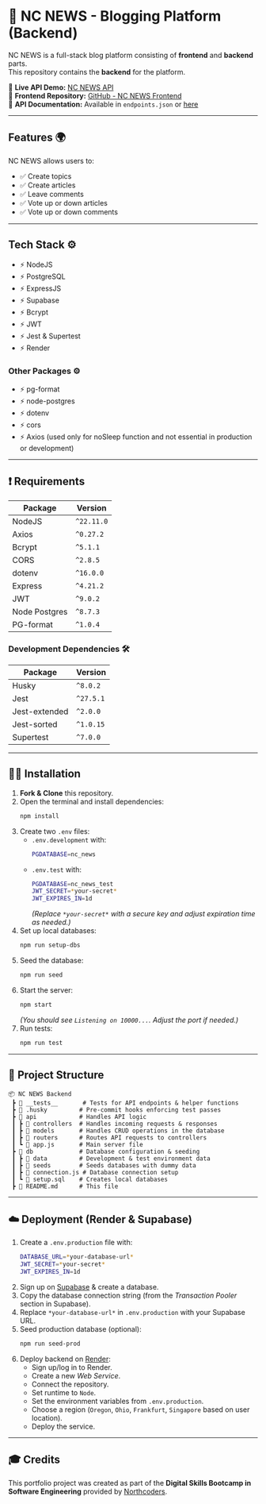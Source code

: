 # 📝 NC NEWS - Blogging Platform (Backend)

NC NEWS is a full-stack blog platform consisting of **frontend** and **backend** parts.  
This repository contains the **backend** for the platform.

🔗 **Live API Demo:** [NC NEWS API](https://nc-news-yuce.onrender.com/api)  
🔗 **Frontend Repository:** [GitHub - NC NEWS Frontend](https://github.com/max-kly/fe-nc-news)  
🔗 **API Documentation:** Available in `endpoints.json` or [here](https://nc-news-yuce.onrender.com/api)  

---

## Features 🌍
NC NEWS allows users to:
- ✅ Create topics
- ✅ Create articles
- ✅ Leave comments
- ✅ Vote up or down articles
- ✅ Vote up or down comments

---

## Tech Stack ⚙️
- ⚡ NodeJS
- ⚡ PostgreSQL
- ⚡ ExpressJS
- ⚡ Supabase
- ⚡ Bcrypt
- ⚡ JWT
- ⚡ Jest & Supertest
- ⚡ Render

### Other Packages ⚙️
- ⚡ pg-format
- ⚡ node-postgres
- ⚡ dotenv
- ⚡ cors
- ⚡ Axios (used only for noSleep function and not essential in production or development)

---

## ❗ Requirements
| Package         | Version   |
|----------------|-----------|
| NodeJS         | `^22.11.0` |
| Axios          | `^0.27.2` |
| Bcrypt         | `^5.1.1` |
| CORS           | `^2.8.5` |
| dotenv         | `^16.0.0` |
| Express        | `^4.21.2` |
| JWT            | `^9.0.2` |
| Node Postgres  | `^8.7.3` |
| PG-format      | `^1.0.4` |

### Development Dependencies 🛠️
| Package        | Version   |
|---------------|-----------|
| Husky         | `^8.0.2` |
| Jest          | `^27.5.1` |
| Jest-extended | `^2.0.0` |
| Jest-sorted   | `^1.0.15` |
| Supertest     | `^7.0.0` |

---

## 👨‍💻 Installation

1. **Fork & Clone** this repository.
2. Open the terminal and install dependencies:
   ```sh
   npm install
   ```
3. Create two `.env` files:
   - `.env.development` with:
     ```sh
     PGDATABASE=nc_news
     ```
   - `.env.test` with:
     ```sh
     PGDATABASE=nc_news_test
     JWT_SECRET=*your-secret*
     JWT_EXPIRES_IN=1d
     ```
     *(Replace `*your-secret*` with a secure key and adjust expiration time as needed.)*
4. Set up local databases:
   ```sh
   npm run setup-dbs
   ```
5. Seed the database:
   ```sh
   npm run seed
   ```
6. Start the server:
   ```sh
   npm start
   ```
   *(You should see `Listening on 10000...`. Adjust the port if needed.)*
7. Run tests:
   ```sh
   npm run test
   ```

---

## 📁 Project Structure

```
📦 NC NEWS Backend
 ┣ 📂 __tests__       # Tests for API endpoints & helper functions
 ┣ 📂 .husky         # Pre-commit hooks enforcing test passes
 ┣ 📂 api            # Handles API logic
 ┃ ┣ 📂 controllers  # Handles incoming requests & responses
 ┃ ┣ 📂 models       # Handles CRUD operations in the database
 ┃ ┣ 📂 routers      # Routes API requests to controllers
 ┃ ┗ 📜 app.js       # Main server file
 ┣ 📂 db             # Database configuration & seeding
 ┃ ┣ 📂 data         # Development & test environment data
 ┃ ┣ 📂 seeds        # Seeds databases with dummy data
 ┃ ┣ 📜 connection.js # Database connection setup
 ┃ ┗ 📜 setup.sql    # Creates local databases
 ┣ 📜 README.md      # This file
```

---

## ☁️ Deployment (Render & Supabase)

1. Create a `.env.production` file with:
   ```sh
   DATABASE_URL=*your-database-url*
   JWT_SECRET=*your-secret*
   JWT_EXPIRES_IN=1d
   ```
2. Sign up on [Supabase](https://supabase.com) & create a database.
3. Copy the database connection string (from the *Transaction Pooler* section in Supabase).
4. Replace `*your-database-url*` in `.env.production` with your Supabase URL.
5. Seed production database (optional):
   ```sh
   npm run seed-prod
   ```
6. Deploy backend on [Render](https://render.com):
   - Sign up/log in to Render.
   - Create a new *Web Service*.
   - Connect the repository.
   - Set runtime to `Node`.
   - Set the environment variables from `.env.production`.
   - Choose a region (`Oregon`, `Ohio`, `Frankfurt`, `Singapore` based on user location).
   - Deploy the service.

---

## 🎓 Credits

This portfolio project was created as part of the **Digital Skills Bootcamp in Software Engineering** provided by [Northcoders](https://northcoders.com).

